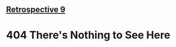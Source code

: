 ## [Retrospective 9](https://connerkt.github.io/Reading-Notes/301/Class09/Retro09)

# 404 There's Nothing to See Here